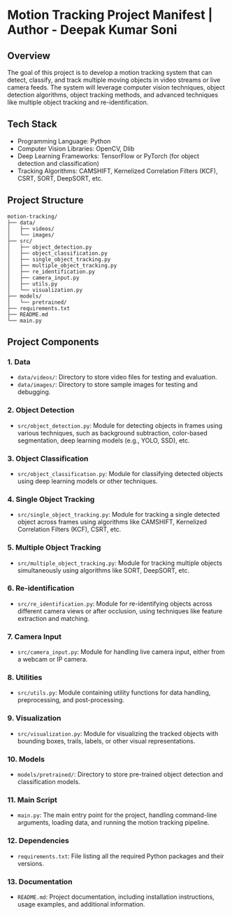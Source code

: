# Motion Tracking Project Manifest | Author - Deepak Kumar Soni

## Overview
The goal of this project is to develop a motion tracking system that can detect, classify, and track multiple moving objects in video streams or live camera feeds. The system will leverage computer vision techniques, object detection algorithms, object tracking methods, and advanced techniques like multiple object tracking and re-identification.

## Tech Stack
- Programming Language: Python
- Computer Vision Libraries: OpenCV, Dlib
- Deep Learning Frameworks: TensorFlow or PyTorch (for object detection and classification)
- Tracking Algorithms: CAMSHIFT, Kernelized Correlation Filters (KCF), CSRT, SORT, DeepSORT, etc.

## Project Structure
```
motion-tracking/
├── data/
│   ├── videos/
│   └── images/
├── src/
│   ├── object_detection.py
│   ├── object_classification.py
│   ├── single_object_tracking.py
│   ├── multiple_object_tracking.py
│   ├── re_identification.py
│   ├── camera_input.py
│   ├── utils.py
│   └── visualization.py
├── models/
│   └── pretrained/
├── requirements.txt
├── README.md
└── main.py
```

## Project Components

### 1. Data
- `data/videos/`: Directory to store video files for testing and evaluation.
- `data/images/`: Directory to store sample images for testing and debugging.

### 2. Object Detection
- `src/object_detection.py`: Module for detecting objects in frames using various techniques, such as background subtraction, color-based segmentation, deep learning models (e.g., YOLO, SSD), etc.

### 3. Object Classification
- `src/object_classification.py`: Module for classifying detected objects using deep learning models or other techniques.

### 4. Single Object Tracking
- `src/single_object_tracking.py`: Module for tracking a single detected object across frames using algorithms like CAMSHIFT, Kernelized Correlation Filters (KCF), CSRT, etc.

### 5. Multiple Object Tracking
- `src/multiple_object_tracking.py`: Module for tracking multiple objects simultaneously using algorithms like SORT, DeepSORT, etc.

### 6. Re-identification
- `src/re_identification.py`: Module for re-identifying objects across different camera views or after occlusion, using techniques like feature extraction and matching.

### 7. Camera Input
- `src/camera_input.py`: Module for handling live camera input, either from a webcam or IP camera.

### 8. Utilities
- `src/utils.py`: Module containing utility functions for data handling, preprocessing, and post-processing.

### 9. Visualization
- `src/visualization.py`: Module for visualizing the tracked objects with bounding boxes, trails, labels, or other visual representations.

### 10. Models
- `models/pretrained/`: Directory to store pre-trained object detection and classification models.

### 11. Main Script
- `main.py`: The main entry point for the project, handling command-line arguments, loading data, and running the motion tracking pipeline.

### 12. Dependencies
- `requirements.txt`: File listing all the required Python packages and their versions.

### 13. Documentation
- `README.md`: Project documentation, including installation instructions, usage examples, and additional information.


